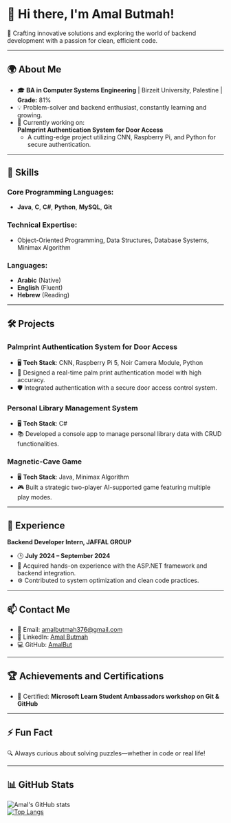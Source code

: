 # 👋 Hi there, I'm Amal Butmah!  
🌟 Crafting innovative solutions and exploring the world of backend development with a passion for clean, efficient code.  

---

## 🌍 About Me  
- 🎓 **BA in Computer Systems Engineering** | Birzeit University, Palestine | **Grade:** 81%   
- 💡 Problem-solver and backend enthusiast, constantly learning and growing.  
- 🚀 Currently working on:  
  **Palmprint Authentication System for Door Access**  
  - A cutting-edge project utilizing CNN, Raspberry Pi, and Python for secure authentication.  

---

## 🧠 Skills  
### Core Programming Languages:  
- **Java**, **C**, **C#**, **Python**, **MySQL**, **Git**  
### Technical Expertise:  
- Object-Oriented Programming, Data Structures, Database Systems, Minimax Algorithm  
### Languages:  
- **Arabic** (Native)  
- **English** (Fluent)  
- **Hebrew** (Reading)  

---

## 🛠️ Projects  
### Palmprint Authentication System for Door Access  
- 🖥️ **Tech Stack**: CNN, Raspberry Pi 5, Noir Camera Module, Python  
- 🔑 Designed a real-time palm print authentication model with high accuracy.  
- 🛡️ Integrated authentication with a secure door access control system.  

### Personal Library Management System  
- 🖥️ **Tech Stack**: C#  
- 📚 Developed a console app to manage personal library data with CRUD functionalities.  

### Magnetic-Cave Game  
- 🖥️ **Tech Stack**: Java, Minimax Algorithm  
- 🎮 Built a strategic two-player AI-supported game featuring multiple play modes.  

---

## 🏢 Experience  
**Backend Developer Intern, JAFFAL GROUP**  
- 🕒 **July 2024 – September 2024**  
- 🔧 Acquired hands-on experience with the ASP.NET framework and backend integration.  
- ⚙️ Contributed to system optimization and clean code practices.  

---

## 📫 Contact Me  
- 📧 Email: [amalbutmah376@gmail.com](mailto:amalbutmah376@gmail.com)  
- 🔗 LinkedIn: [Amal Butmah](https://www.linkedin.com/in/amal-butmah)  
- 💻 GitHub: [AmalBut](https://github.com/AmalBut)  

---

## 🏆 Achievements and Certifications  
- 📜 Certified: **Microsoft Learn Student Ambassadors workshop on Git & GitHub**  

---

## ⚡ Fun Fact  
🔍 Always curious about solving puzzles—whether in code or real life!  

---

## 📊 GitHub Stats  
![Amal's GitHub stats](https://github-readme-stats.vercel.app/api?username=AmalBut&show_icons=true&theme=radical)  
[![Top Langs](https://github-readme-stats.vercel.app/api/top-langs/?username=AmalBut&layout=compact&theme=radical)](https://github.com/AmalBut)
